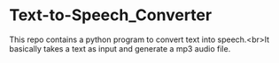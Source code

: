 # Text-to-Speech_Converter
This repo contains a python program to convert text into speech.&lt;br>It basically takes a text as input and generate a mp3 audio file.
